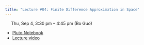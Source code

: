 ```yaml
---
title: "Lecture #04: Finite Difference Approximation in Space"
---
```


&nbsp;&nbsp;&nbsp;&nbsp;&nbsp;Thu, Sep 4, 3:30 pm – 4:45 pm (Bo Guo)

- [Pluto Notebook](../assets/pluto_notebooks/Module3_FDA_space.html)
- [Lecture video](https://arizona.zoom.us/rec/share/-bbEiRknMNUTc_9ja3uq6Xdvzz-b_x-6To5aOB4RnQNOwoHDOF2_e0d5BiJwfIng.lA9Mgg5dz5CWVmJg?startTime=1757025323000)